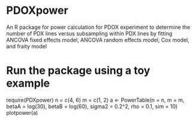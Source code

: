 # PDOXpower

An R package for power calculation for PDOX experiment to determine the number of PDX lines versus subsampling within PDX lines by fitting ANCOVA fixed effects model, ANCOVA random effects model, Cox model, and fraity model

# Run the package using a toy example

require(PDXpower)
n = c(4, 6)
m = c(1, 2)
a <- PowerTable(n = n, m = m, betaA = log(30), betaB = log(60),
                          sigma2 = 0.2^2, rho = 0.1, sim = 10)
plotpower(a)

